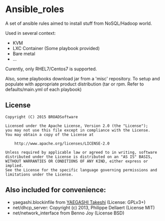 # Ansible_roles

A set of ansible rules aimed to install stuff from NoSQL/Hadoop world.

Used in several context:

 - KVM
 - LXC Container (Some playbook provided)
 - Bare metal
 - ...
 
Curently, only RHEL7/Centos7 is supported.

Also, some playbooks download jar from a 'misc' repository. To setup and populate with appropriate product distribution (tar or rpm. Refer to defaults/main.yml of each playbook)

## License

    Copyright (C) 2015 BROADSoftware

	Licensed under the Apache License, Version 2.0 (the "License");
	you may not use this file except in compliance with the License.
	You may obtain a copy of the License at
	
	    http://www.apache.org/licenses/LICENSE-2.0
	
	Unless required by applicable law or agreed to in writing, software
	distributed under the License is distributed on an "AS IS" BASIS,
	WITHOUT WARRANTIES OR CONDITIONS OF ANY KIND, either express or implied.
	See the License for the specific language governing permissions and
	limitations under the License.

## Also included for convenience:

- yaegashi.blockinfile from [YAEGASHI Takeshi](https://github.com/yaegashi) (License: GPLv3+)
- net/dhcp_server: Copyright (c) 2013, Philippe Dellaert (License MIT)
- net/network_interface from Benno Joy (License BSD)



